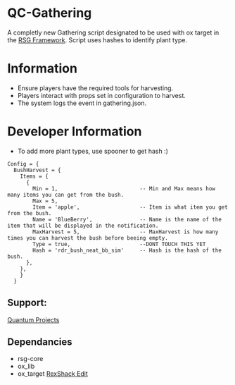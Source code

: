 # QC-Gathering

A completly new Gathering script designated to be used with ox target in the [RSG Framework](https://github.com/Rexshack-RedM). Script uses hashes to identify plant type.

# Information

- Ensure players have the required tools for harvesting.
- Players interact with props set in configuration to harvest.
- The system logs the event in gathering.json.

# Developer Information

- To add more plant types, use spooner to get hash :) 

```
Config = {
  BushHarvest = {
    Items = {
      { 
        Min = 1,                          -- Min and Max means how many items you can get from the bush.
        Max = 5, 
        Item = 'apple',                   -- Item is what item you get from the bush.
        Name = 'BlueBerry',               -- Name is the name of the item that will be displayed in the notification.
        MaxHarvest = 5,                   -- MaxHarvest is how many times you can harvest the bush before beeing empty.
        Type = true,                      --DONT TOUCH THIS YET
        Hash = 'rdr_bush_neat_bb_sim'     -- Hash is the hash of the bush.
      },
    },
    }
  }
```

## Support:
[Quantum Projects](https://discord.gg/xkr9R4H8)

## Dependancies
- rsg-core
- ox_lib
- ox_target [RexShack Edit](https://github.com/Rexshack-RedM/ox_target)


